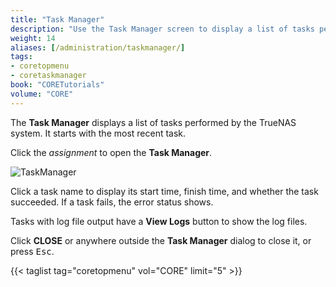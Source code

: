 ```yaml
---
title: "Task Manager"
description: "Use the Task Manager screen to display a list of tasks performed by your TrueNAS and to view logs related to system tasks."
weight: 14
aliases: [/administration/taskmanager/]
tags:
- coretopmenu
- coretaskmanager
book: "CORETutorials"
volume: "CORE"
---
```


The **Task Manager** displays a list of tasks performed by the TrueNAS system. It starts with the most recent task.  

Click the <i class="material-icons">assignment</i> to open the **Task Manager**.

![TaskManager](/images/CORE/Dashboard/TaskManager.png "Task Manager")

Click a task name to display its start time, finish time, and whether the task succeeded.
If a task fails, the error status shows.

Tasks with log file output have a **View Logs** button to show the log files.

Click **CLOSE** or anywhere outside the **Task Manager** dialog to close it, or press <kbd>Esc</kbd>.

{{< taglist tag="coretopmenu" vol="CORE" limit="5" >}}
